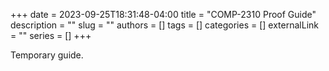 +++ 
date = 2023-09-25T18:31:48-04:00
title = "COMP-2310 Proof Guide"
description = ""
slug = ""
authors = []
tags = []
categories = []
externalLink = ""
series = []
+++

Temporary guide.